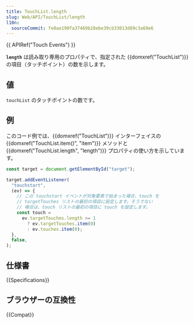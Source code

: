```yaml
---
title: TouchList.length
slug: Web/API/TouchList/length
l10n:
  sourceCommit: fe0ae190fa37469b28ebe39cb33013d89c3a69e6
---
```


{{ APIRef("Touch Events") }}

**`length`** は読み取り専用のプロパティで、指定された {{domxref("TouchList")}} の項目（タッチポイント）の数を示します。

## 値

`touchList` のタッチポイントの数です。

## 例

このコード例では、{{domxref("TouchList")}} インターフェイスの {{domxref("TouchList.item()", "item")}} メソッドと {{domxref("TouchList.length", "length")}} プロパティの使い方を示しています。

```js
const target = document.getElementById("target");

target.addEventListener(
  "touchstart",
  (ev) => {
    // この touchstart イベントが対象要素で始まった場合、touch を
    // targetTouches リストの最初の項目に設定します。そうでない
    // 場合は、touch リストの最初の項目に touch を設定します。
    const touch =
      ev.targetTouches.length >= 1
        ? ev.targetTouches.item(0)
        : ev.touches.item(0);
  },
  false,
);
```

## 仕様書

{{Specifications}}

## ブラウザーの互換性

{{Compat}}
